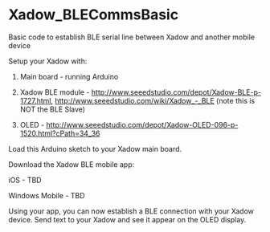Xadow_BLECommsBasic
===================

Basic code to establish BLE serial line between Xadow and another mobile device

Setup your Xadow with:

1. Main board - running Arduino

2. Xadow BLE module - http://www.seeedstudio.com/depot/Xadow-BLE-p-1727.html, http://www.seeedstudio.com/wiki/Xadow_-_BLE (note this is NOT the BLE Slave)

3. OLED - http://www.seeedstudio.com/depot/Xadow-OLED-096-p-1520.html?cPath=34_36

Load this Arduino sketch to your Xadow main board.

Download the Xadow BLE mobile app:

iOS - TBD

Windows Mobile - TBD

Using your app, you can now establish a BLE connection with your Xadow device.
Send text to your Xadow and see it appear on the OLED display.




